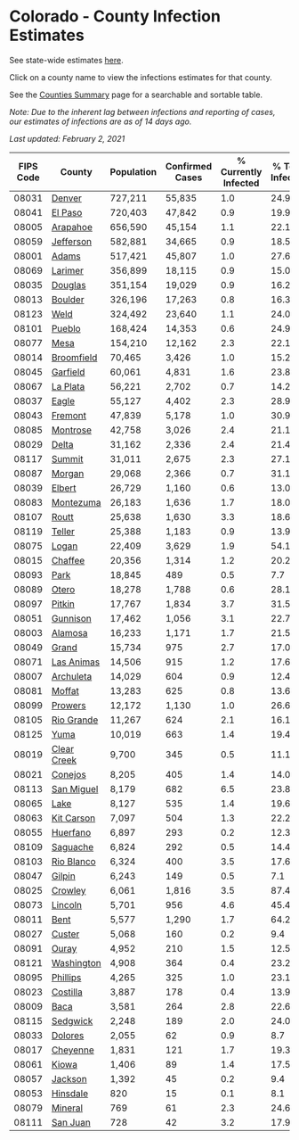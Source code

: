 # Colorado - County Infection Estimates

See state-wide estimates [here](/infections/us-co).

Click on a county name to view the infections estimates for that county.

See the [Counties Summary](/infections/summary-counties) page for a searchable and sortable table.

*Note: Due to the inherent lag between infections and reporting of cases, our estimates of infections are as of 14 days ago.*

*Last updated: February 2, 2021*

|   FIPS Code |                     County |   Population |   Confirmed Cases |   % Currently Infected |   % Total Infected |
|-------------|----------------------------|--------------|-------------------|------------------------|--------------------|
|       08031 |           [Denver](denver) |      727,211 |            55,835 |                    1.0 |               24.9 |
|       08041 |         [El Paso](el-paso) |      720,403 |            47,842 |                    0.9 |               19.9 |
|       08005 |       [Arapahoe](arapahoe) |      656,590 |            45,154 |                    1.1 |               22.1 |
|       08059 |     [Jefferson](jefferson) |      582,881 |            34,665 |                    0.9 |               18.5 |
|       08001 |             [Adams](adams) |      517,421 |            45,807 |                    1.0 |               27.6 |
|       08069 |         [Larimer](larimer) |      356,899 |            18,115 |                    0.9 |               15.0 |
|       08035 |         [Douglas](douglas) |      351,154 |            19,029 |                    0.9 |               16.2 |
|       08013 |         [Boulder](boulder) |      326,196 |            17,263 |                    0.8 |               16.3 |
|       08123 |               [Weld](weld) |      324,492 |            23,640 |                    1.1 |               24.0 |
|       08101 |           [Pueblo](pueblo) |      168,424 |            14,353 |                    0.6 |               24.9 |
|       08077 |               [Mesa](mesa) |      154,210 |            12,162 |                    2.3 |               22.1 |
|       08014 |   [Broomfield](broomfield) |       70,465 |             3,426 |                    1.0 |               15.2 |
|       08045 |       [Garfield](garfield) |       60,061 |             4,831 |                    1.6 |               23.8 |
|       08067 |       [La Plata](la-plata) |       56,221 |             2,702 |                    0.7 |               14.2 |
|       08037 |             [Eagle](eagle) |       55,127 |             4,402 |                    2.3 |               28.9 |
|       08043 |         [Fremont](fremont) |       47,839 |             5,178 |                    1.0 |               30.9 |
|       08085 |       [Montrose](montrose) |       42,758 |             3,026 |                    2.4 |               21.1 |
|       08029 |             [Delta](delta) |       31,162 |             2,336 |                    2.4 |               21.4 |
|       08117 |           [Summit](summit) |       31,011 |             2,675 |                    2.3 |               27.1 |
|       08087 |           [Morgan](morgan) |       29,068 |             2,366 |                    0.7 |               31.1 |
|       08039 |           [Elbert](elbert) |       26,729 |             1,160 |                    0.6 |               13.0 |
|       08083 |     [Montezuma](montezuma) |       26,183 |             1,636 |                    1.7 |               18.0 |
|       08107 |             [Routt](routt) |       25,638 |             1,630 |                    3.3 |               18.6 |
|       08119 |           [Teller](teller) |       25,388 |             1,183 |                    0.9 |               13.9 |
|       08075 |             [Logan](logan) |       22,409 |             3,629 |                    1.9 |               54.1 |
|       08015 |         [Chaffee](chaffee) |       20,356 |             1,314 |                    1.2 |               20.2 |
|       08093 |               [Park](park) |       18,845 |               489 |                    0.5 |                7.7 |
|       08089 |             [Otero](otero) |       18,278 |             1,788 |                    0.6 |               28.1 |
|       08097 |           [Pitkin](pitkin) |       17,767 |             1,834 |                    3.7 |               31.5 |
|       08051 |       [Gunnison](gunnison) |       17,462 |             1,056 |                    3.1 |               22.7 |
|       08003 |         [Alamosa](alamosa) |       16,233 |             1,171 |                    1.7 |               21.5 |
|       08049 |             [Grand](grand) |       15,734 |               975 |                    2.7 |               17.0 |
|       08071 |   [Las Animas](las-animas) |       14,506 |               915 |                    1.2 |               17.6 |
|       08007 |     [Archuleta](archuleta) |       14,029 |               604 |                    0.9 |               12.4 |
|       08081 |           [Moffat](moffat) |       13,283 |               625 |                    0.8 |               13.6 |
|       08099 |         [Prowers](prowers) |       12,172 |             1,130 |                    1.0 |               26.6 |
|       08105 |   [Rio Grande](rio-grande) |       11,267 |               624 |                    2.1 |               16.1 |
|       08125 |               [Yuma](yuma) |       10,019 |               663 |                    1.4 |               19.4 |
|       08019 | [Clear Creek](clear-creek) |        9,700 |               345 |                    0.5 |               11.1 |
|       08021 |         [Conejos](conejos) |        8,205 |               405 |                    1.4 |               14.0 |
|       08113 |   [San Miguel](san-miguel) |        8,179 |               682 |                    6.5 |               23.8 |
|       08065 |               [Lake](lake) |        8,127 |               535 |                    1.4 |               19.6 |
|       08063 |   [Kit Carson](kit-carson) |        7,097 |               504 |                    1.3 |               22.2 |
|       08055 |       [Huerfano](huerfano) |        6,897 |               293 |                    0.2 |               12.3 |
|       08109 |       [Saguache](saguache) |        6,824 |               292 |                    0.5 |               14.4 |
|       08103 |   [Rio Blanco](rio-blanco) |        6,324 |               400 |                    3.5 |               17.6 |
|       08047 |           [Gilpin](gilpin) |        6,243 |               149 |                    0.5 |                7.1 |
|       08025 |         [Crowley](crowley) |        6,061 |             1,816 |                    3.5 |               87.4 |
|       08073 |         [Lincoln](lincoln) |        5,701 |               956 |                    4.6 |               45.4 |
|       08011 |               [Bent](bent) |        5,577 |             1,290 |                    1.7 |               64.2 |
|       08027 |           [Custer](custer) |        5,068 |               160 |                    0.2 |                9.4 |
|       08091 |             [Ouray](ouray) |        4,952 |               210 |                    1.5 |               12.5 |
|       08121 |   [Washington](washington) |        4,908 |               364 |                    0.4 |               23.2 |
|       08095 |       [Phillips](phillips) |        4,265 |               325 |                    1.0 |               23.1 |
|       08023 |       [Costilla](costilla) |        3,887 |               178 |                    0.4 |               13.9 |
|       08009 |               [Baca](baca) |        3,581 |               264 |                    2.8 |               22.6 |
|       08115 |       [Sedgwick](sedgwick) |        2,248 |               189 |                    2.0 |               24.0 |
|       08033 |         [Dolores](dolores) |        2,055 |                62 |                    0.9 |                8.7 |
|       08017 |       [Cheyenne](cheyenne) |        1,831 |               121 |                    1.7 |               19.3 |
|       08061 |             [Kiowa](kiowa) |        1,406 |                89 |                    1.4 |               17.5 |
|       08057 |         [Jackson](jackson) |        1,392 |                45 |                    0.2 |                9.4 |
|       08053 |       [Hinsdale](hinsdale) |          820 |                15 |                    0.1 |                8.1 |
|       08079 |         [Mineral](mineral) |          769 |                61 |                    2.3 |               24.6 |
|       08111 |       [San Juan](san-juan) |          728 |                42 |                    3.2 |               17.9 |